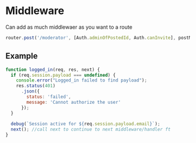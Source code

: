 # Middleware

Can add as much middlewaer as you want to a route

```js
router.post('/moderator', [Auth.adminOfPostedId, Auth.canInvite], postModerator);
```

## Example

```js
function logged_in(req, res, next) {
  if (req.session.payload === undefined) {
    console.error("Logged_in failed to find payload");
    res.status(401)
      .json({
        status: 'failed',
        message: 'Cannot authorize the user'
      });
  }
  
  debug(`Session active for ${req.session.payload.email}`);
  next(); //call next to continue to next middleware/handler ft
}
```


